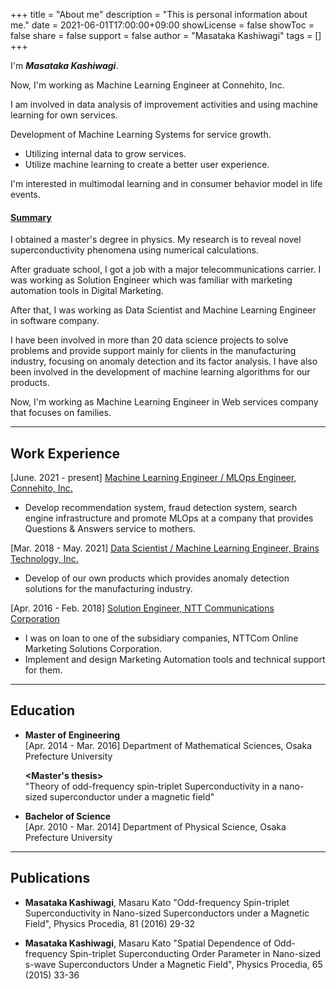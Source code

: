+++
title = "About me"
description = "This is personal information about me."
date = 2021-06-01T17:00:00+09:00
showLicense = false
showToc = false
share = false
support = false
author = "Masataka Kashiwagi"
tags = []
+++

I'm **_Masataka Kashiwagi_**.

Now, I'm working as Machine Learning Engineer at Connehito, Inc.

I am involved in data analysis of improvement activities and using machine learning for own services.

Development of Machine Learning Systems for service growth.
- Utilizing internal data to grow services.
- Utilize machine learning to create a better user experience.

I'm interested in multimodal learning and in consumer behavior model in life events.

#### <u>Summary</u>

I obtained a master's degree in physics. My research is to reveal novel superconductivity phenomena using numerical calculations.

After graduate school, I got a job with a major telecommunications carrier. I was working as Solution Engineer which was familiar with marketing automation tools in Digital Marketing.

After that, I was working as Data Scientist and Machine Learning Engineer in software company.

I have been involved in more than 20 data science projects to solve problems and provide support mainly for clients in the manufacturing industry, focusing on anomaly detection and its factor analysis. I have also been involved in the development of machine learning algorithms for our products.

Now, I'm working as Machine Learning Engineer in Web services company that focuses on families.

***
## **Work Experience**
[June. 2021 - present] <u>Machine Learning Engineer / MLOps Engineer, Connehito, Inc.</u>
- Develop recommendation system, fraud detection system, search engine infrastructure and promote MLOps at a company that provides Questions & Answers service to mothers.

<!-- [Jul. 2022 - present] <u>Machine Learning Engineer, High Link, Inc. (contracting job)</u>
- Develop recommendation system for AB testing & Analysis of our own products.

[Dec. 2021 - Sep. 2022] <u>Data Scientist / Machine Learning Engineer, SUPWAT, Inc. (contracting job)</u>
- Develop of our own products which provides parameters optimization solutions for the manufacturing industry. -->

[Mar. 2018 - May. 2021] <u>Data Scientist / Machine Learning Engineer, Brains Technology, Inc.</u>
- Develop of our own products which provides anomaly detection solutions for the manufacturing industry.

[Apr. 2016 - Feb. 2018] <u>Solution Engineer, NTT Communications Corporation</u>
- I was on loan to one of the subsidiary companies, NTTCom Online Marketing Solutions Corporation.
- Implement and design Marketing Automation tools and technical support for them.

***
## **Education**
* **Master of Engineering**<br>
[Apr. 2014 - Mar. 2016]
Department of Mathematical Sciences, Osaka Prefecture University

  **<Master's thesis>**<br>
  "Theory of odd-frequency spin-triplet Superconductivity in a nano-sized superconductor under a magnetic field"

* **Bachelor of Science**<br>
[Apr. 2010 - Mar. 2014]
Department of Physical Science, Osaka Prefecture University

***
## **Publications**
* **Masataka Kashiwagi**, Masaru Kato
"Odd-frequency Spin-triplet Superconductivity in Nano-sized Superconductors under a Magnetic Field", Physics Procedia, 81 (2016) 29-32

* **Masataka Kashiwagi**, Masaru Kato
"Spatial Dependence of Odd-frequency Spin-triplet Superconducting Order Parameter in Nano-sized s-wave Superconductors Under a Magnetic Field", Physics Procedia, 65 (2015) 33-36
